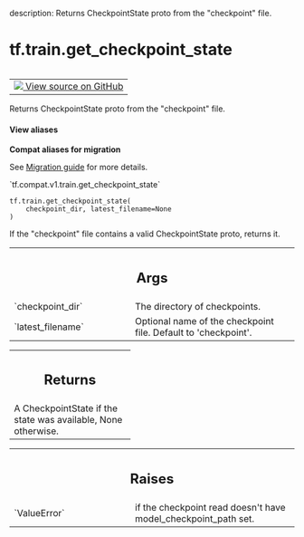 description: Returns CheckpointState proto from the "checkpoint" file.

<div itemscope itemtype="http://developers.google.com/ReferenceObject">
<meta itemprop="name" content="tf.train.get_checkpoint_state" />
<meta itemprop="path" content="Stable" />
</div>

# tf.train.get_checkpoint_state

<!-- Insert buttons and diff -->

<table class="tfo-notebook-buttons tfo-api nocontent" align="left">
<td>
  <a target="_blank" href="https://github.com/tensorflow/tensorflow/blob/r2.4/tensorflow/python/training/checkpoint_management.py#L251-L305">
    <img src="https://www.tensorflow.org/images/GitHub-Mark-32px.png" />
    View source on GitHub
  </a>
</td>
</table>



Returns CheckpointState proto from the "checkpoint" file.

<section class="expandable">
  <h4 class="showalways">View aliases</h4>
  <p>
<b>Compat aliases for migration</b>
<p>See
<a href="https://www.tensorflow.org/guide/migrate">Migration guide</a> for
more details.</p>
<p>`tf.compat.v1.train.get_checkpoint_state`</p>
</p>
</section>

<pre class="devsite-click-to-copy prettyprint lang-py tfo-signature-link">
<code>tf.train.get_checkpoint_state(
    checkpoint_dir, latest_filename=None
)
</code></pre>



<!-- Placeholder for "Used in" -->

If the "checkpoint" file contains a valid CheckpointState
proto, returns it.

<!-- Tabular view -->
 <table class="responsive fixed orange">
<colgroup><col width="214px"><col></colgroup>
<tr><th colspan="2"><h2 class="add-link">Args</h2></th></tr>

<tr>
<td>
`checkpoint_dir`
</td>
<td>
The directory of checkpoints.
</td>
</tr><tr>
<td>
`latest_filename`
</td>
<td>
Optional name of the checkpoint file.  Default to
'checkpoint'.
</td>
</tr>
</table>



<!-- Tabular view -->
 <table class="responsive fixed orange">
<colgroup><col width="214px"><col></colgroup>
<tr><th colspan="2"><h2 class="add-link">Returns</h2></th></tr>
<tr class="alt">
<td colspan="2">
A CheckpointState if the state was available, None
otherwise.
</td>
</tr>

</table>



<!-- Tabular view -->
 <table class="responsive fixed orange">
<colgroup><col width="214px"><col></colgroup>
<tr><th colspan="2"><h2 class="add-link">Raises</h2></th></tr>

<tr>
<td>
`ValueError`
</td>
<td>
if the checkpoint read doesn't have model_checkpoint_path set.
</td>
</tr>
</table>

